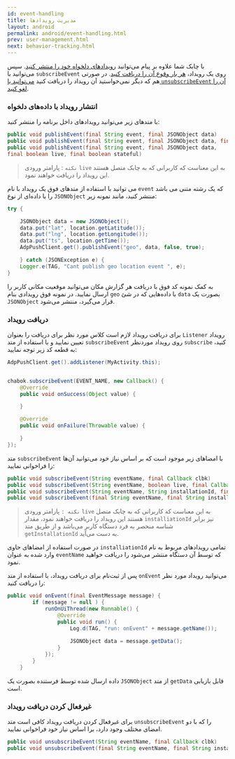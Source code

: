 ```yaml
---
id: event-handling
title: مدیریت رویدادها
layout: android
permalink: android/event-handling.html
prev: user-management.html
next: behavior-tracking.html
---
```


با چابک شما علاوه بر پیام می‌توانید [رویدادهای دلخواه خود را منتشر کنید](). سپس می‌توانید با `subscribeEvent` روی یک رویداد، [هر بار وقوع آن را دریافت کنید](). در صورتی هم که دیگر نمی‌خواستید آن رویداد را دریافت کنید [می‌توانید با `unsubscribeEvent` آن را لغو کنید]().
<Br>

### انتشار رویداد با داده‌های دلخواه

با متدهای زیر می‌توانید رویدادهای داخل برنامه را منتشر کنید:


```java
public void publishEvent(final String event, final JSONObject data)
public void publishEvent(final String event, final JSONObject data, final boolean live)
public void publishEvent(final String event, final JSONObject data,
final boolean live, final boolean stateful)
```

>`نکته` : پارامتر ورودی `live` به این معناست که کاربرانی که به چابک متصل هستند این رویداد را دریافت خواهند نمود.

می توانید با استفاده از متدهای فوق یک رویداد با نام `event` که یک رشته متنی می باشد را با داده‌ای از نوع `JSONObject` منتشر کنید، مانند نمونه زیر:

```java
try {

    JSONObject data = new JSONObject();
    data.put("lat", location.getLatitude());
    data.put("lng", location.getLongitude());
    data.put("ts", location.getTime());
    AdpPushClient.get().publishEvent("geo", data, false, true);

    } catch (JSONException e) {
    Logger.e(TAG, "Cant publish geo location event ", e);
}
```
به کمک نمونه کد فوق با دریافت هر گزارش مکان می‌توانید موقعیت مکانی کاربر را ارسال نمایید.
در نمونه فوق رویدادی بنام `geo` با داده‌هایی که در شیٔ `data‌` بصورت یک `JSONObject‌` قرار می‌گیرد، منتشر می‌شود.

### دریافت رویداد
برای دریافت رویداد لازم است کلاس مورد نظر برای دریافت را بعنوان `Listener`‌ رویداد تعیین نمایید و با استفاده از متد `subscribeEvent` روی رویداد موردنظر `subscribe` کنید، به قطعه کد زیر توجه نمایید:

```java
AdpPushClient.get().addListener(MyActivity.this);


chabok.subscribeEvent(EVENT_NAME, new Callback() {
    @Override
    public void onSuccess(Object value) {

    }

    @Override
    public void onFailure(Throwable value) {

    }
});
```

متد `subscribeEvent` با امضاهای زیر موجود است که بر اساس نیاز خود می‌توانید آن‌ها را فراخوانی نمایید:

```java
public void subscribeEvent(String eventName, final Callback clbk)
public void subscribeEvent(String eventName, boolean live, final Callback clbk)
public void subscribeEvent(String eventName, String installationId, final Callback clbk)
public void subscribeEvent(final String eventName, final String installationId, final boolean live, final Callback clbk)
```
> `نکته :` پارامتر ورودی `live` به این معناست که کاربرانی که به چابک
> متصل هستند این رویداد را دریافت خواهند نمود، مقدار
> `installiationId`  نیز برابر شناسه منحصر به فرد دستگاه کاربر می‌باشد و
> از طریق متد  `getInstallationId` به دست می‌آید.

در صورت استفاده از امضاهای حاوی `installiationId` تمامی رویدادهای مربوط به نام وارد شده به عنوان `eventName` که توسط آن دستگاه منتشر می‌شود را دریافت خواهید نمود.

پس از ثبت‌نام برای دریافت رویداد،‌ با استفاده از متد `onEvent` ‌می‌توانید رویداد مورد نظر را دریافت کنید:

```java
public void onEvent(final EventMessage message) {
        if (message != null ) {
            runOnUiThread(new Runnable() {
                @Override
                public void run() {
                    Log.d(TAG, "run: onEvent" + message.getName());
                    
                    JSONObject data = message.getData();
                }
            });
        }
    }
```
داده ارسال شده توسط فرستنده بصورت یک `JSONObject` از متد `getData` قابل بازیابی است.

### غیرفعال کردن دریافت رویداد
 برای غیرفعال کردن دریافت رویداد کافی است متد `unsubscribeEvent`  را که با دو امضای مختلف وجود دارد،  برا اساس نیاز خود فراخوانی نمایید.


```java
public void unsubscribeEvent(String eventName, final Callback clbk)
public void unsubscribeEvent(final String eventName, final String installationId, final Callback clbk)
```
